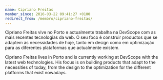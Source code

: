 ```yaml
---
name: Cipriano Freitas
member_since: 2016-03-22 09:41:27 +0100
redirect_from: /membro/cipriano-freitas/
---
```

Cipriano Freitas vive no Porto e actualmente trabalha na DevScope com as mais recentes tecnologias da web. O seu foco é construir productos que se adaptem às necessidades de hoje, tanto em design como em optimização para as diferentes plataformas que actualmente existem.

Cipriano Freitas lives in Porto and is currently working at DevScope with the latest web technologies. His focus is on building products that adapt to the necessities of today, from the design to the optimization for the different platforms that exist nowadays.
